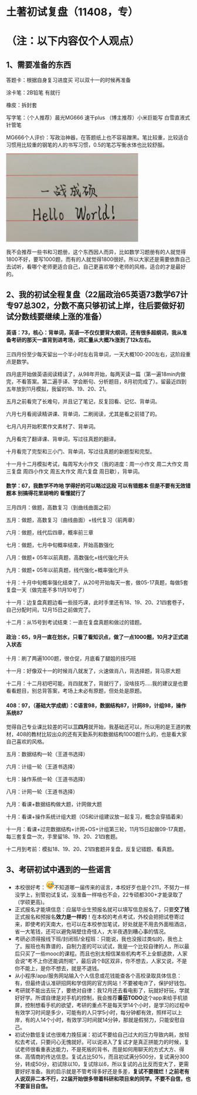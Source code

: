 # 土著初试复盘（11408，专）
# （注：以下内容仅个人观点）

## 1、需要准备的东西

答题卡：根据自身复习进度买 可以双十一的时候再准备

涂卡笔：2B铅笔 有就行

橡皮：拆封套

写字笔：（个人推荐）晨光MG666 速干plus （博主推荐）小米巨能写 白雪直液式针管笔

MG666个人评价：写政治神器，在答题纸上也不容易蹭黑。笔比较重，比较适合习惯用比较重的钢笔的人的书写习惯，0.5的笔芯写衡水体也比较舒服。

![](../picture/mamingming/1.png)

我不会推荐一些书和习题册，这个东西因人而异，比如数学习题册有的人就觉得1800不好，要写1000题，而有的人就觉得1800很好。所以大家还是需要依靠自己去试听，看哪个老师更适合自己，自己更喜欢哪个老师的风格，适合的才是最好的。

## 2、我的初试全程复盘（22届政治65英语73数学67计专97总302，分数不高只够初试上岸，往后要做好初试分数线要继续上涨的准备）

#### 英语：73，核心：背单词，英语一不仅仅要背大纲词，还有很多超纲词，我从准备考研的那天一直背到进考场，词汇量从大概7k涨到了12k左右。

三四月份至少每天留出一个半小时左右背单词，一天大概100-200左右，这阶段重点是数学。

四月底开始做英语阅读精读了，从98年开始，每两天读一篇（第一遍18min内做完，不看答案。第二遍手译、学会断句、分析题目，8月初完成了）。留最近四到五年放到11月模拟，我留的18、19、20、21。

五月之前看完了长难句，并且记了笔记，反复回看、记忆、背单词。

六月七月看阅读精讲课、背单词，二刷阅读，尤其是看之前错了的。

七月八月开始积累作文素材了、背单词。

九月看完了翻译课、背单词，写过往真题的翻译。

十月看完了完型和三小门、背单词，写过往真题的新题型和完型。

十一月十二月模拟考试，每周写大小作文（我的进度：周一小作文 周二大作文 周三复盘 周四小作文 周五大作文 周六复盘 周日歇），背单词。

#### 数学：67，我数学不咋地 学得好的可以略过这段 可以有错题本 但是不要有无效错题本 别搞得花里胡哨的 看懂就行了 

三月四月：做题，高数复习（到曲线曲面之前）

五月：做题，高数复习（曲线曲面）+线代复习（前两章）

六月：做题，线代后四章，概率前三章

七月：做题，七月中旬概率结束，开始高数强化

八月：做题+ 05年以前真题，高数强化+线代强化开头

九月：做题+ 05年以前真题，线代强化+概率强化开头

十月：十月中旬概率强化结束了，从20号开始每天一套，做05-17真题，每做5套复盘一天（做完差不多11月10号了）

十一月：边复盘真题边看一些技巧课，此时手里还有18、19、20、21四套卷子，自己分配时间，12月15日之前做完了。

十二月：从15号到考试结束：一直在复盘真题和做过的错题。

#### 政治：65，9月一直在划水，只看了看知识点，做了一点1000题，10月才正式进入状态

十月：刷了两遍1000题，很仓促，月底看了腿姐的技巧班

十一月：好像双十一的时候肖八就发了，火速做肖八，背选择题，背马原大题

十二月：十二月初吧可能，肖四就发了，背就行了，没啥技巧…..我的建议是也要看看题目，别总背答案，考场上未必有原题，但处处是原题。

#### 408：97，（基础大学成绩）：C语言98，数据结构87，计网89，计组98，操作系统87

觉得自己专业课比较差的可以**三四月**就开始，我基础还可以，所以用的是王道的教材，408的教材比较出众的还有天勤系列和数据结构1000题什么的，也是看大家自己喜欢的风格。

五月：数据结构一轮（王道书选择）

六月：计组一轮（王道书选择）

七月：操作系统一轮（王道书选择）

八月：计网一轮（王道书选择）

九月：看课+数据结构做大题，计网做大题

十月：看课+操作系统计组大题（OS和计组建议放一起复习，概念会穿插着来）

十一月：看课+过完数据结构+计网+OS+计组第三轮，11月15日起做09-17真题，每三套复盘一次，手里留18、19、20、21四套题。

十二月到考前：模拟18、19、20、21四套题并复盘，反复记错题、看真题。

## 3、考研初试中遇到的一些谣言

- 本校很好考：![](../picture/mamingming/2.png)不知道哪一届传来的谣言，本校好歹也是个211，不努力一样没学上，别管初试复试，没准备一样啥也不会，22专硕都300+才能录取了（学硕更高)。
- 正式报名才能填信息：应届毕业生预报名就可以填写信息报名了，只要**交了钱**正式报名和预报名**效力是一样的**！在本校的考点考试，外校会把把试卷寄过来，即使考的天南大，也可以在本校参加笔试，好处就是不用去外面租酒店，省一大笔钱，还可以避免隔壁住奇怪人，大半夜遇到糟心事的情况。
- 考研必须得报线下班/封闭班/全程班：只能说，我也没报过类似的，我也上了。报班也有靠谱的，自制力差的可以试试，我是一个比较自律的人，所以最后只买了一些mooc的课程。而且也别太相信某些机构考不上全额退款，人家会说“考不上你还能调剂呢”，最后调个B区双非，你不想去，人家又说，不是你不能上，是你不想去，就是不退钱。
- 从小程序/app/服务网站输入个人信息或花钱能查各个高校录取具体信息：有，但最终请认准研招网和学信网的官方网站！不要被电诈了，保护好钱包。
- 考研就不能出去玩了，要绝对自律：我12月还去看电影了，玩就好好玩，学就好好学。所谓自律是对手机的控制，我会推荐**番茄TODO**这个app来给手机锁屏，控制想看手机的欲望，考研的重点不是每天学14个小时，是学习的过程中有效学习时间是多少，可能有的人只学5小时，每分钟都有效，照样可以上岸，有的人14个小时，有效学习时间就14分钟，那就是假努力，只能安慰自己。
- 初试分数低复试也很难力挽狂澜：初试不要给自己过大的压力导致内耗，放轻松去考试，只要问心无愧就好。可以说进入了复试才是真正拼能力的时候，复试老师很看重表达能力，不是死板的背书，而是如何用聊天的方式大方、得体、高情商的传达信息。复试占比50%，而且初试满分500分，复试满分300分，转成50分，初试除以10，复试除以6，所以复试的占比反而变大了，更需要好好准备。我的启示就是不管考得多好还是多差，**复试不要摆烂！之前老有人说双非二本不行，22届开始很多带着科研和项目来的同学。不要不自信，也不要盲目自信。**	